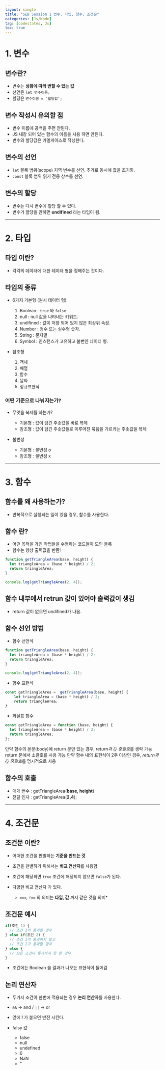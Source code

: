 ```yaml
---
layout: single
title: "SEB Session 1 변수, 타입, 함수, 조건문"
categories: [Js/Node]
tag: [codestates, Js]
toc: true
---
```


# 1. 변수

## 변수란?

- 변수는 **상황에 따라 변할 수 있는 값**
- 선언은 `let 변수이름;`
- 할당은 `변수이름 = '할당값';`

## 변수 작성시 유의할 점

- 변수 이름에 공백을 주면 안된다.
- JS 내장 되어 있는 함수의 이름을 사용 하면 안된다.
- 변수와 할당값은 카멜케이스로 작성한다.

## 변수의 선언

- `let` 블록 범위(scope) 지역 변수를 선언. 추가로 동시에 값을 초기화.
- `const` 블록 범위 읽기 전용 상수를 선언.

## 변수의 할당

- 변수는 다시 변수에 할당 할 수 있다.
- 변수가 할당을 안하면 **undifined** 라는 타입이 됨.

---

# 2. 타입

## 타입 이란?

- 각각의 데이터에 대한 데이터 형을 정해주는 것이다.

## 타입의 종류

- 6가지 기본형 (원시 데이터 형)

  1. Boolean : `true` 와 `false`
  2. null : null 값을 나타내는 키워드.
  3. undifined : 값이 저장 되어 있지 않은 최상위 속성.
  4. Number : 정수 또는 실수형 숫자.
  5. String : 문자열
  6. Symbol : 인스턴스가 고유하고 불변인 데이터 형.

- 참조형

  1. 객체
  2. 배열
  3. 함수
  4. 날짜
  5. 정규표현식

### 어떤 기준으로 나눠지는가?

- 무엇을 복제를 하는가?

  - 기본형 : 값이 담긴 주솟값을 바로 복제
  - 참조형 : 값이 담긴 주솟값들로 이루어진 묶음을 가르키는 주솟값을 복제

- 불변성

  - 기본형 : 불변성 o
  - 참조형 : 불변성 x

---

# 3. 함수

## 함수를 왜 사용하는가?

- 반복적으로 실행되는 일이 있을 경우, 함수를 사용한다.

## 함수 란?

- 어떤 목적을 가진 작업들을 수행하는 코드들이 모인 블록
- 함수는 항상 출력값을 반환!

```javascript
function getTriangleArea(base, height) {
  let triangleArea = (base * height) / 2;
  return triangleArea;
}

console.log(getTriangleArea(2, 4));
```

## 함수 내부에서 retrun 값이 있어야 출력값이 생김

- return 값이 없으면 undifined가 나옴.

## 함수 선언 방법

- 함수 선언식

```javascript
function getTriangleArea(base, height) {
  let triangleArea = (base * height) / 2;
  return triangleArea;
}

console.log(getTriangleArea(2, 4));
```

- 함수 표현식

```javascript
const getTriangleArea =  getTriangleArea(base, height) {
    let triangleArea = (base * height) / 2;
    return triangleArea;
}
```

- 화살표 함수

```javascript
const getTriangleArea = function (base, height) {
  let triangleArea = (base * height) / 2;
  return triangleArea;
};
```

만약 함수의 본문(body)에 return 문만 있는 경우, *return과 {} 중괄호*를 생략 가능
return 문에서 소괄호를 사용 가능
만약 함수 내의 표현식이 2주 이상인 경우, *return과 {} 중괄호*를 명시적으로 사용

## 함수의 호출

- 매개 변수 : getTriangleArea(**base, height**)
- 전달 인자 : getTriangleArea(**2,4**);

---

# 4. 조건문

## 조건문 이란?

- 어떠한 조건을 판별하는 **기준을 만드는 것**
- 조건을 판별하기 위해서는 **비교 연산자**를 사용함
- 조건에 해당되면 `true` 조건에 해당되지 않으면 `false`가 된다.

- 다양한 비교 연산자 가 있다.
  - _`===`, `!==`_ 의 의미는 **타입, 값** 까지 같은 것을 의미\*

## 조건문 예시

```javascript
if(조건 1) {
  // 조건 1이 통과할 경우
} else if(조건 2) {
  // 조건 1이 통과하지 않고
  // 조건 2가 통과할 경우
} else {
  // 모든 조건이 통과하지 못 한 경우
}
```

- 조건에는 Boolean 을 결과가 나오는 표현식이 들어감

## 논리 연산자

- 두가지 조건이 한번에 적용되는 경우 **논리 연산자**를 사용한다.
- `&&` -> and / `||` -> or
- 앞에 ! 가 붙으면 반전 시킨다.

- falsy 값
  - false
  - null
  - undefined
  - 0
  - NaN
  - ''

